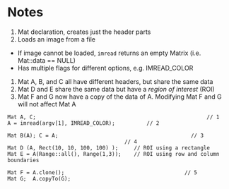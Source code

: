 # Notes

1. Mat declaration, creates just the header parts
1. Loads an image from a file
 + If image cannot be loaded, `imread` returns an empty Matrix (i.e. Mat::data == NULL)
 + Has multiple flags for different options, e.g. IMREAD_COLOR
1. Mat A, B, and C all have different headers, but share the same data
1. Mat D and E share the same data but have a _region of interest_ (ROI)
1. Mat F and G now have a copy of the data of A. Modifying Mat F and G will not affect Mat A

```
Mat A, C;									                   // 1
A = imread(argv[1], IMREAD_COLOR);			// 2

Mat B(A); C = A;							              // 3
                                     // 4
Mat D (A, Rect(10, 10, 100, 100) );		// ROI using a rectangle
Mat E = A(Range::all(), Range(1,3));	// ROI using row and column boundaries

Mat F = A.clone();							            // 5
Mat G;  A.copyTo(G);
```
